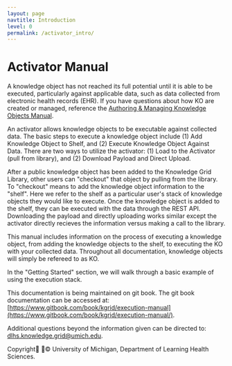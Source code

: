 ```yaml
---
layout: page
navtitle: Introduction
level: 0
permalink: /activator_intro/
---
```

# Activator Manual

A knowledge object has not reached its full potential until it is able to be executed, particularly against applicable data, such as data collected from electronic health records \(EHR\). If you have questions about how KO are created or managed, reference the [Authoring & Managing Knowledge Objects Manual](http://kgrid.org/AuthoringManual).

An activator allows knowledge objects to be executable against collected data. The basic steps to execute a knowledge object include \(1\) Add Knowledge Object to Shelf, and \(2\) Execute Knowledge Object Against Data. There are two ways to utilize the activator: \(1\) Load to the Activator \(pull from library\), and \(2\) Download Payload and Direct Upload.

After a public knowledge object has been added to the Knowledge Grid Library, other users can "checkout" that object by pulling from the library. To "checkout" means to add the knowledge object information to the "shelf". Here we refer to the shelf as a particular user's stack of knowledge objects they would like to execute. Once the knowledge object is added to the shelf, they can be executed with the data through the REST API. Downloading the payload and directly uploading works similar except the activator directly recieves the information versus making a call to the library.

This manual includes information on the process of executing a knowledge object, from adding the knowledge objects to the shelf, to executing the KO with your collected data. Throughout all documentation, knowledge objects will simply be refereed to as KO.

In the "Getting Started" section, we will walk through a basic example of using the execution stack.

This documentation is being maintained on git book. The git book documentation can be accessed at: [https://www.gitbook.com/book/kgrid/execution-manual](https://www.gitbook.com/book/kgrid/execution-manual/).

Additional questions beyond the information given can be directed to: dlhs.knowledge.grid@umich.edu.

Copyright © University of Michigan, Department of Learning Health Sciences.
